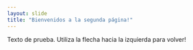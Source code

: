 ```yaml
---
layout: slide
title: "Bienvenidos a la segunda página!"
---
```

Texto de prueba.
Utiliza la flecha hacia la izquierda para volver!
